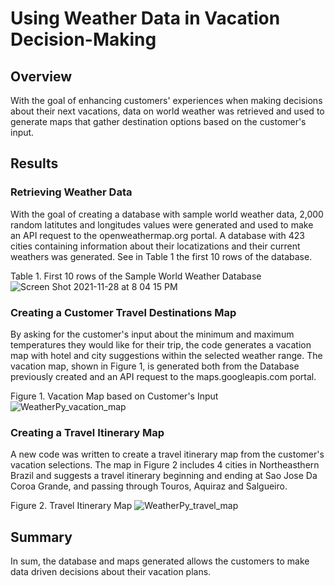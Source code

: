 # Using Weather Data in Vacation Decision-Making

## Overview
With the goal of enhancing customers' experiences when making decisions about their next vacations, data on world weather was retrieved and used to generate maps that gather destination options based on the customer's input.

## Results

### Retrieving Weather Data
With the goal of creating a database with sample world weather data, 2,000 random latitutes and longitudes values were generated and used to make an API request to the openweathermap.org portal. A database with 423 cities containing information about their locatizations and their current weathers was generated. See in Table 1 the first 10 rows of the database.

Table 1. First 10 rows of the Sample World Weather Database
![Screen Shot 2021-11-28 at 8 04 15 PM](https://user-images.githubusercontent.com/89421440/143807088-cff02777-1147-47ec-9d5d-adfe1c7b26be.png)


### Creating a Customer Travel Destinations Map
By asking for the customer's input about the minimum and maximum temperatures they would like for their trip, the code generates a vacation map with hotel and city suggestions within the selected weather range. The vacation map, shown in Figure 1, is generated both from the Database previously created and an API request to the maps.googleapis.com portal.

Figure 1. Vacation Map based on Customer's Input
![WeatherPy_vacation_map](https://user-images.githubusercontent.com/89421440/143809088-7ed6798f-0561-419c-b709-f25f4e991d7c.png)


### Creating a Travel Itinerary Map
A new code was written to create a travel itinerary map from the customer's vacation selections. The map in Figure 2 includes 4 cities in Northeasthern Brazil and suggests a travel itinerary beginning and ending at Sao Jose Da Coroa Grande, and passing through Touros, Aquiraz and Salgueiro.

Figure 2. Travel Itinerary Map
![WeatherPy_travel_map](https://user-images.githubusercontent.com/89421440/143809950-86e166e0-b2ff-41ce-bf33-f9c7bd12306e.png)


## Summary
In sum, the database and maps generated allows the customers to make data driven decisions about their vacation plans.
